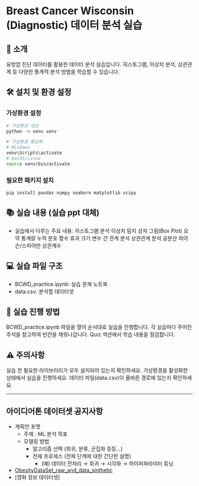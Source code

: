 # Breast Cancer Wisconsin (Diagnostic) 데이터 분석 실습

## 📌 소개
유방암 진단 데이터를 활용한 데이터 분석 실습입니다. 히스토그램, 이상치 분석, 상관관계 등 다양한 통계적 분석 방법을 학습할 수 있습니다.

## 🛠 설치 및 환경 설정

### 가상환경 설정
```bash
# 가상환경 생성
python -m venv venv

# 가상환경 활성화
# Windows
venv\Scripts\activate
# macOS/Linux
source venv/bin/activate
```

### 필요한 패키지 설치
```bash
pip install pandas numpy seaborn matplotlib scipy
```

## 📚 실습 내용 (실습 ppt 대체)

- 실습에서 다루는 주요 내용:
히스토그램 분석
이상치 탐지
상자 그림(Box Plot)
요약 통계량
누적 분포 함수
효과 크기
변수 간 관계 분석
상관관계 분석
공분산
피어슨/스피어만 상관계수

## 💻 실습 파일 구조

- BCWD_practice.ipynb: 실습 문제 노트북
- data.csv: 분석할 데이터셋

## 📝 실습 진행 방법
BCWD_practice.ipynb 파일을 열어 순서대로 실습을 진행합니다.
각 실습마다 주어진 주석을 참고하여 빈칸을 채워나갑니다.
Quiz 섹션에서 학습 내용을 점검합니다.

## ⚠️ 주의사항
실습 전 필요한 라이브러리가 모두 설치되어 있는지 확인하세요.
가상환경을 활성화한 상태에서 실습을 진행하세요.
데이터 파일(data.csv)이 올바른 경로에 있는지 확인하세요.

---

## 아이디어톤 데이터셋 공지사항
- 계획안 포맷
    - 주제 : ML 분석 목표
    - 모델링 방법
        - 알고리즘 선택 (회귀, 분류, 군집화 등등…)
        - 전체 프로세스 (전체 단계에 대한 간단한 설명)
            - (예) 데이터 전처리 → 회귀 → 시각화 → 하이퍼파라미터 튜닝
- [ObesityDataSet_raw_and_data_sinthetic](https://archive.ics.uci.edu/dataset/544/estimation+of+obesity+levels+based+on+eating+habits+and+physical+condition)
- [영화 정보 데이터셋]



